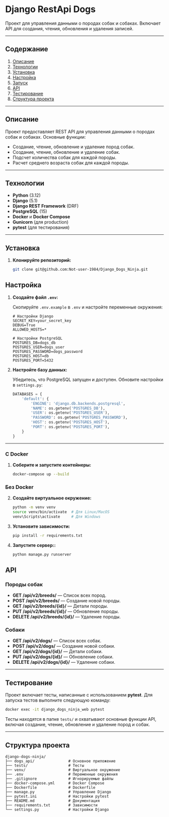 
# Django RestApi Dogs

Проект для управления данными о породах собак и собаках. Включает API для создания, чтения, обновления и удаления записей.

---

## Содержание

1. [Описание](#описание)
2. [Технологии](#технологии)
3. [Установка](#установка)
4. [Настройка](#настройка)
5. [Запуск](#запуск)
6. [API](#api)
7. [Тестирование](#тестирование)
8. [Структура проекта](#структура-проекта)


---

## Описание

Проект предоставляет REST API для управления данными о породах собак и собаках. Основные функции:
- Создание, чтение, обновление и удаление пород собак.
- Создание, чтение, обновление и удаление собак.
- Подсчет количества собак для каждой породы.
- Расчет среднего возраста собак для каждой породы.

---

## Технологии

- **Python** (3.12)
- **Django** (5.1)
- **Django REST Framework** (DRF)
- **PostgreSQL** (15)
- **Docker** и **Docker Compose**
- **Gunicorn** (для production)
- **pytest** (для тестирования)

---
## Установка

1. **Клонируйте репозиторий:**

   ```bash
   git clone git@github.com:Not-user-1984/Django_Dogs_Ninja.git
   ```


## Настройка

1. **Создайте файл `.env`:**

   Скопируйте `.env.example` в `.env` и настройте переменные окружения:

   ```env
   # Настройки Django
   SECRET_KEY=your_secret_key
   DEBUG=True
   ALLOWED_HOSTS=*

   # Настройки PostgreSQL
   POSTGRES_DB=dogs_db
   POSTGRES_USER=dogs_user
   POSTGRES_PASSWORD=dogs_password
   POSTGRES_HOST=db
   POSTGRES_PORT=5432
   ```

2. **Настройте базу данных:**

   Убедитесь, что PostgreSQL запущен и доступен. Обновите настройки в `settings.py`:

   ```python
   DATABASES = {
       'default': {
           'ENGINE': 'django.db.backends.postgresql',
           'NAME': os.getenv('POSTGRES_DB'),
           'USER': os.getenv('POSTGRES_USER'),
           'PASSWORD': os.getenv('POSTGRES_PASSWORD'),
           'HOST': os.getenv('POSTGRES_HOST'),
           'PORT': os.getenv('POSTGRES_PORT'),
       }
   }
   ```

---

### С Docker

1. **Соберите и запустите контейнеры:**

   ```bash
   docker-compose up --build
   ```


### Без Docker

2. **Создайте виртуальное окружение:**

   ```bash
   python -m venv venv
   source venv/bin/activate  # Для Linux/MacOS
   venv\Scripts\activate     # Для Windows
   ```

3. **Установите зависимости:**

   ```bash
   pip install -r requirements.txt
   ```
4. **Запустите сервер::**

   ```bash
   python manage.py runserver
   ```

## API

### Породы собак

- **GET /api/v2/breeds/** — Список всех пород.
- **POST /api/v2/breeds/** — Создание новой породы.
- **GET /api/v2/breeds/{id}/** — Детали породы.
- **PUT /api/v2/breeds/{id}/** — Обновление породы.
- **DELETE /api/v2/breeds/{id}/** — Удаление породы.

### Собаки

- **GET /api/v2/dogs/** — Список всех собак.
- **POST /api/v2/dogs/** — Создание новой собаки.
- **GET /api/v2/dogs/{id}/** — Детали собаки.
- **PUT /api/v2/dogs/{id}/** — Обновление собаки.
- **DELETE /api/v2/dogs/{id}/** — Удаление собаки.

---

## Тестирование

Проект включает тесты, написанные с использованием **pytest**. Для запуска тестов выполните следующую команду:

```bash
docker exec -it django_dogs_ninja_web pytest
```

Тесты находятся в папке `tests/` и охватывают основные функции API, включая создание, чтение, обновление и удаление пород и собак.

---


## Структура проекта

```
django-dogs-ninja/
├── dogs_api/               # Основное приложение
├── tests/                  # Тесты
├── venv/                   # Виртуальное окружение
├── .env                    # Переменные окружения
├── .gitignore              # Игнорируемые файлы
├── docker-compose.yml      # Docker Compose
├── Dockerfile              # Dockerfile
├── manage.py               # Управление Django
├── pytest.ini              # Настройки pytest
├── README.md               # Документация
├── requirements.txt        # Зависимости
└── settings.py             # Настройки Django
```

